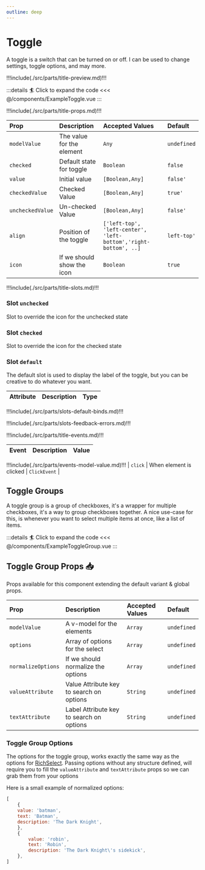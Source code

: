```yaml
---
outline: deep
---
```


# Toggle

A toggle is a switch that can be turned on or off. I can be used to change settings, toggle options, and may more.

!!!include(./src/parts/title-preview.md)!!!

<ExampleToggle />

:::details :surfer: Click to expand the code
<<< @/components/ExampleToggle.vue
:::

!!!include(./src/parts/title-props.md)!!!

| Prop             | Description                | Accepted Values                                                 | Default     |
|:-----------------|:---------------------------|:----------------------------------------------------------------|:------------|
| `modelValue`     | The value for the element  | `Any`                                                           | `undefined` |
| `checked`        | Default state for toggle   | `Boolean`                                                       | `false`     |
| `value`          | Initial value              | `[Boolean,Any]`                                                 | `false'`    |
| `checkedValue`   | Checked Value              | `[Boolean,Any]`                                                 | `true'`     |
| `uncheckedValue` | Un-checked Value           | `[Boolean,Any]`                                                 | `false'`    |
| `align`          | Position of the toggle     | `['left-top', 'left-center', 'left-bottom','right-bottom', ..]` | `left-top'` |
| `icon`           | If we should show the icon | `Boolean`                                                       | `true`      |


!!!include(./src/parts/title-slots.md)!!!


### Slot `unchecked`

Slot to override the icon for the unchecked state

### Slot `checked`

Slot to override the icon for the checked state

### Slot `default`

The default slot is used to display the label of the toggle, but you can be creative to do whatever you want.


| Attribute   | Description               | Type                         |
|:------------|:--------------------------|:-----------------------------|
!!!include(./src/parts/slots-default-binds.md)!!!

!!!include(./src/parts/slots-feedback-errors.md)!!!

!!!include(./src/parts/title-events.md)!!!

| Event   | Description             | Value     |
|:--------|:------------------------|:----------|
!!!include(./src/parts/events-model-value.md)!!!
| `click` | When element is clicked | `ClickEvent` |


## Toggle Groups

A toggle group is a group of checkboxes, it's a wrapper for multiple checkboxes, it's a way to group checkboxes together.
A nice use-case for this, is whenever you want to select multiple items at once, like a list of items.


<ExampleToggleGroup />

:::details :surfer: Click to expand the code
<<< @/components/ExampleToggleGroup.vue
:::

## Toggle Group Props :inbox_tray:

Props available for this component extending the default variant & global props.

| Prop               | Description                              | Accepted Values | Default     |
|:-------------------|:-----------------------------------------|:----------------|:------------|
| `modelValue`       | A v-model for the elements               | `Array`         | `undefined` |
| `options`          | Array of options for the select          | `Array`         | `undefined` |
| `normalizeOptions` | If we should normalize the options       | `Array`         | `undefined` |
| `valueAttribute`   | Value Attribute key to search on options | `String`        | `undefined` |
| `textAttribute`    | Label Attribute key to search on options | `String`        | `undefined` |

### Toggle Group Options

The options for the toggle group, works exactly the same way as the options for [RichSelect](/guide/components/rich-select#options).
Passing options without any structure defined, will require you to fill the `valueAttribute` and `textAttribute` props so we can grab them from your options

Here is a small example of normalized options:

```js
[
    {
    value: 'batman',
    text: 'Batman',
    description: 'The Dark Knight',
    },
    {
        value: 'robin',
        text: 'Robin',
        description: 'The Dark Knight\'s sidekick',
    },
]
```

